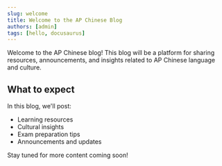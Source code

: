 ```yaml
---
slug: welcome
title: Welcome to the AP Chinese Blog
authors: [admin]
tags: [hello, docusaurus]
---
```


Welcome to the AP Chinese blog! This blog will be a platform for sharing resources, announcements, and insights related to AP Chinese language and culture.

## What to expect

In this blog, we'll post:
- Learning resources
- Cultural insights
- Exam preparation tips
- Announcements and updates

Stay tuned for more content coming soon!
